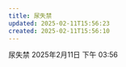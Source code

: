 ```yaml
---
title: 尿失禁
updated: 2025-02-11T15:56:23
created: 2025-02-11T15:56:10
---
```


尿失禁
2025年2月11日
下午 03:56
